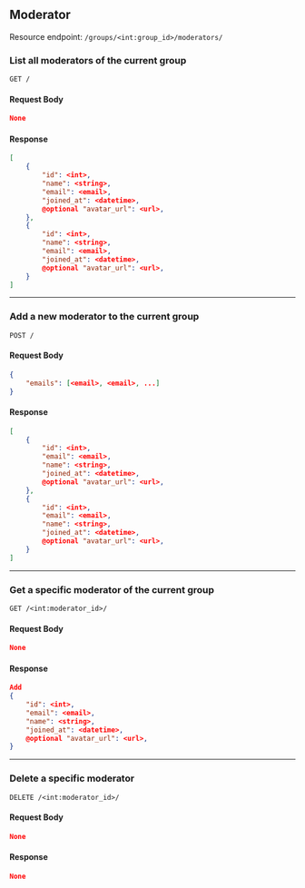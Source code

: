 ## Moderator

Resource endpoint: `/groups/<int:group_id>/moderators/`

### List all moderators of the current group

`GET /`

#### Request Body

```json
None
```

#### Response

```json
[
    {
        "id": <int>,
        "name": <string>,
        "email": <email>,
        "joined_at": <datetime>,
        @optional "avatar_url": <url>,
    },
    {
        "id": <int>,
        "name": <string>,
        "email": <email>,
        "joined_at": <datetime>,
        @optional "avatar_url": <url>,
    }
]

```

---

### Add a new moderator to the current group

`POST /`

#### Request Body

```json
{
    "emails": [<email>, <email>, ...]
}
```

#### Response

```json
[
    {
        "id": <int>,
        "email": <email>,
        "name": <string>,
        "joined_at": <datetime>,
        @optional "avatar_url": <url>,
    },
    {
        "id": <int>,
        "email": <email>,
        "name": <string>,
        "joined_at": <datetime>,
        @optional "avatar_url": <url>,
    }
]
```

---

### Get a specific moderator of the current group

`GET /<int:moderator_id>/`

#### Request Body

```json
None
```

#### Response

```json
Add
{
    "id": <int>,
    "email": <email>,
    "name": <string>,
    "joined_at": <datetime>,
    @optional "avatar_url": <url>,
}
```

---

### Delete a specific moderator

`DELETE /<int:moderator_id>/`

#### Request Body

```json
None
```

#### Response

```json
None
```
